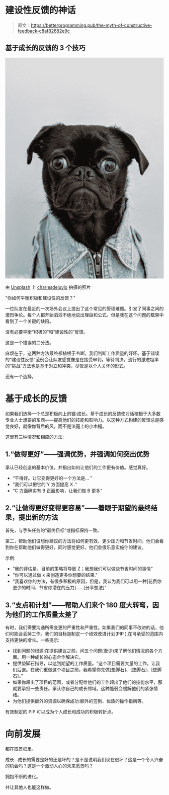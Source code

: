 # 建设性反馈的神话

> 原文：<https://betterprogramming.pub/the-myth-of-constructive-feedback-c8af82682e9c>

## 基于成长的反馈的 3 个技巧

![](img/44de55b5e7fe74a7ffc82986f2911b90.png)

由 [Unsplash](https://unsplash.com?utm_source=medium&utm_medium=referral) 上 [charlesdeluvio](https://unsplash.com/@charlesdeluvio?utm_source=medium&utm_medium=referral) 拍摄的照片

"你如何平衡积极和建设性的反馈？"

一位队友在最近的一次场外会议上提出了这个常见的管理难题。引发了同事之间的激烈争论。每个人都开始滔滔不绝地说出理由和公式。但是我在这个问题的框架中看到了一个关键的缺陷。

没有必要平衡“积极的”和“建设性的”反馈。

这是一个错误的二分法。

麻烦在于，这两种方法最终都植根于*判断*。我们判断工作质量的好坏。基于错误的“建设性反馈”范例会让队友感觉像是在接受审判，等待判决。流行的激进坦率的“挑战”方法也是基于对立和冲突，尽管是以个人关怀的形式。

还有一个选择。

# **基于成长的反馈**

如果我们选择一个总是积极向上的锚:成长。基于成长的反馈使对话植根于大多数专业人士想要的东西——提高他们的技能和影响力。以这种方式构建的反馈总是感觉良好，就像你背后的风，而不是法庭上的小木槌。

这里有三种情况和相应的方法:

## 1.“做得更好”——强调优势，并强调如何突出优势

承认已经创造的基本价值，并指出如何让他们的工作更有价值。感觉真好。

*   “干得好。让它变得更好的一个方法是… ”
*   "我们可以把它的 Y 方面提高 X ."
*   “C 方面确实有 B 正面影响，让我们做 B 更多”

## 2.“让做得更好变得更容易”——着眼于期望的最终结果，提出新的方法

首先，与手头任务的“最终目标”或指标保持一致。

第二，帮助他们设想你建议的方法将如何更有效、更少压力和节省时间。他们会看到你在帮助他们做得更好，同时感觉更好。他们会很乐意实施你的建议。

示例:

*   “我的评估是，目前的策略将导致 Z；我想我们可以做些节省时间的事情”
*   "你可以通过做 x 来创造更多你想要的结果."
*   “我喜欢你的方法，有很多积极的原因，但是，我认为我们可以用一种[花费你更少的时间，节省你潜在的压力]……[分享想法]”

## 3.“支点和计划”——帮助人们来个 180 度大转弯，因为他们的工作质量太差了

有时，我们需要沟通所需变更的严重性和严重性。如果我们的同事不改进的话，他们可能会丢掉工作。我们的目标是制定一个绩效改进计划(PIP ),在可承受的范围内支持更快的增长。一些提示:

*   找到问题的根源:在提供建议之前，问五个问题(至少)来了解他们情况的各个方面。用一种成长的心态合作解决它。
*   提供垫脚石指导，以达到期望的工作质量。“这个项目需要大量的工作。让我们后退。在我们重做这个项目之前，我希望你先做[垫脚石]、[垫脚石]、[垫脚石]。”
*   如果你超出了项目的范围，或者分配给他们的工作超出了他们的技能水平，那就要承担一些责任。承认你自己的成长领域。这种脆弱会缓解他们的紧张情绪。
*   为他们提供额外的资源以确保成功:额外的签到、优质的操作指南等。

有效制定的 PIP 可以成为个人成长和成功的积极转折点。

# 向前发展

都在取景框里。

成长…成长的需要是好的还是坏的？是不是说明我们现在很坏？这是一个令人兴奋的机会吗？这是一个激动人心的未来愿景吗？

拥抱不断的进化。

并让其他人也能这样做。